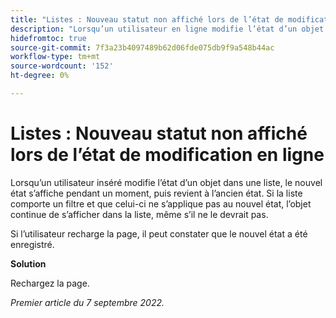 ```yaml
---
title: "Listes : Nouveau statut non affiché lors de l’état de modification en ligne"
description: "Lorsqu’un utilisateur en ligne modifie l’état d’un objet dans une liste, le nouvel état s’affiche pendant un moment, puis revient à l’ancien état. Si la liste comporte un filtre et que celui-ci ne s’applique pas au nouvel état, l’objet continue de s’afficher dans la liste, même s’il ne le devrait pas. "
hidefromtoc: true
source-git-commit: 7f3a23b4097489b62d06fde075db9f9a548b44ac
workflow-type: tm+mt
source-wordcount: '152'
ht-degree: 0%

---
```



# Listes : Nouveau statut non affiché lors de l’état de modification en ligne

Lorsqu’un utilisateur inséré modifie l’état d’un objet dans une liste, le nouvel état s’affiche pendant un moment, puis revient à l’ancien état. Si la liste comporte un filtre et que celui-ci ne s’applique pas au nouvel état, l’objet continue de s’afficher dans la liste, même s’il ne le devrait pas.

Si l’utilisateur recharge la page, il peut constater que le nouvel état a été enregistré.

**Solution**

Rechargez la page.

_Premier article du 7 septembre 2022._

